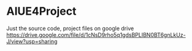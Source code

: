 # AIUE4Project</br> 
Just the source code, project files on google drive <a>https://drive.google.com/file/d/1cNsD9rho5q1gdsBPLIBN0BT6gnLkUz-J/view?usp=sharing</a>
